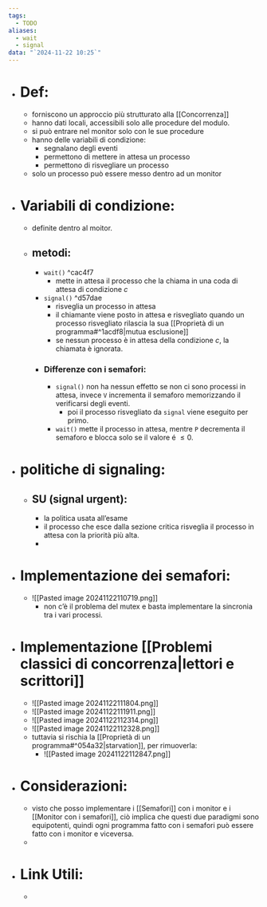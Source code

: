 ```yaml
---
tags:
  - TODO
aliases:
  - wait
  - signal
data: "`2024-11-22 10:25`"
---
```

- # Def:
	- forniscono un approccio più strutturato alla [[Concorrenza]]
	- hanno dati locali, accessibili solo alle procedure del modulo.
	- si può entrare nel monitor solo con le sue procedure 
	- hanno delle variabili di condizione:
		- segnalano degli eventi 
		- permettono di mettere in attesa un processo
		- permettono di risvegliare un processo
	- solo un processo può essere messo dentro ad un monitor
- # Variabili  di condizione:
	- definite dentro al moitor.
	- ## metodi:
		- `wait()`  ^cac4f7
			- mette in attesa il processo che la chiama in una coda di  attesa di condizione $c$ 
		- `signal()`  ^d57dae
			- risveglia un processo in attesa 
			- il chiamante viene posto in attesa e risvegliato quando un processo risvegliato rilascia la sua [[Proprietà di un programma#^1acdf8|mutua esclusione]] 
			- se nessun processo è in attesa della condizione $c$, la chiamata è ignorata.
		- ### Differenze con i semafori:
			- `signal()` non ha nessun effetto se non ci sono processi in attesa, invece `V` incrementa il semaforo memorizzando il verificarsi degli eventi.
				- poi il processo risvegliato da `signal` viene eseguito per primo. 
			- `wait()` mette il processo in attesa, mentre `P` decrementa il semaforo e blocca solo se il valore é $\le 0$. 
- # politiche di signaling:
	- ## SU (signal urgent):
		- la politica usata all’esame
		- il processo che esce dalla sezione critica risveglia il processo in attesa con la priorità più alta.
		- 
- # Implementazione dei semafori:
	- ![[Pasted image 20241122110719.png]]
		- non c’è il problema del mutex e basta implementare la sincronia tra i vari processi.
- # Implementazione [[Problemi classici di concorrenza|lettori e scrittori]]
	- ![[Pasted image 20241122111804.png]]
	- ![[Pasted image 20241122111911.png]]
	- ![[Pasted image 20241122112314.png]]
	- ![[Pasted image 20241122112328.png]]
	- tuttavia si rischia la [[Proprietà di un programma#^054a32|starvation]], per rimuoverla:
		- ![[Pasted image 20241122112847.png]]
- # Considerazioni:
	- visto che posso implementare i [[Semafori]] con i monitor e i [[Monitor con i semafori]], ciò implica che questi due paradigmi sono equipotenti, quindi ogni programma fatto con i semafori può essere fatto con i monitor e viceversa.
	- 
- # Link Utili:
	- 
